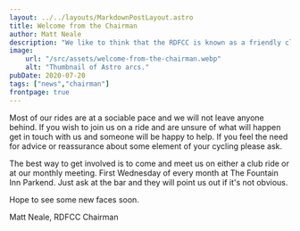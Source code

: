```yaml
---
layout: ../../layouts/MarkdownPostLayout.astro
title: Welcome from the Chairman
author: Matt Neale
description: "We like to think that the RDFCC is known as a friendly club and we are always pleased to see new faces. Our rides and events are publicised on the club website and our Facebook page where anyone is welcome to ask questions. You don't need to be a club member to join the page."
image:
    url: "/src/assets/welcome-from-the-chairman.webp"
    alt: "Thumbnail of Astro arcs."
pubDate: 2020-07-20
tags: ["news","chairman"]
frontpage: true
---
```

Most of our rides are at a sociable pace and we will not leave anyone behind. If you wish to join us on a ride and are unsure of what will happen get in touch with us and someone will be happy to help. If you feel the need for advice or reassurance about some element of your cycling please ask.

The best way to get involved is to come and meet us on either a club ride or at our monthly meeting. First Wednesday of every month at The Fountain Inn Parkend. Just ask at the bar and they will point us out if it's not obvious.

Hope to see some new faces soon.

Matt Neale, RDFCC Chairman